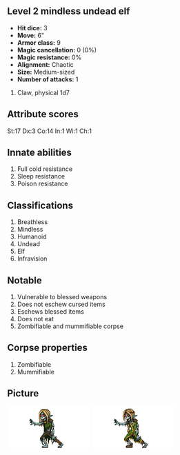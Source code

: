## Level 2 mindless undead elf
- **Hit dice:** 3
- **Move:** 6"
- **Armor class:** 9
- **Magic cancellation:** 0 (0%)
- **Magic resistance:** 0%
- **Alignment:** Chaotic
- **Size:** Medium-sized
- **Number of attacks:** 1
1. Claw, physical 1d7
## Attribute scores
St:17 Dx:3 Co:14 In:1 Wi:1 Ch:1
## Innate abilities
1. Full cold resistance
2. Sleep resistance
3. Poison resistance
## Classifications
1. Breathless
2. Mindless
3. Humanoid
4. Undead
5. Elf
6. Infravision
## Notable
1. Vulnerable to blessed weapons
2. Does not eschew cursed items
3. Eschews blessed items
4. Does not eat
5. Zombifiable and mummifiable corpse
## Corpse properties
1. Zombifiable
2. Mummifiable
## Picture
![Elf zombie](https://github.com/hyvanmielenpelit/GnollHackTileSet/blob/main/Monsters/elf_zombie/elf_zombie.png) ![Elf zombie](https://github.com/hyvanmielenpelit/GnollHackTileSet/blob/main/Monsters/elf_zombie/elf_zombie_female.png)
